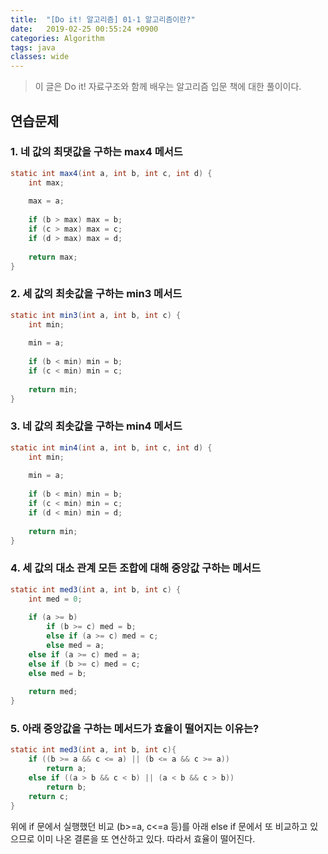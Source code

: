 ```yaml
---
title:  "[Do it! 알고리즘] 01-1 알고리즘이란?"
date:   2019-02-25 00:55:24 +0900
categories: Algorithm
tags: java
classes: wide
---
```


> 이 글은 Do it! 자료구조와 함께 배우는 알고리즘 입문 책에 대한 풀이이다.

## 연습문제

### 1. 네 값의 최댓값을 구하는 max4 메서드 

```java
static int max4(int a, int b, int c, int d) {
	int max;
	
	max = a;
	
	if (b > max) max = b;
	if (c > max) max = c;
	if (d > max) max = d;
	
	return max;
}
```

### 2. 세 값의 최솟값을 구하는 min3 메서드 

```java
static int min3(int a, int b, int c) {
	int min;
	
	min = a;
	
	if (b < min) min = b;
	if (c < min) min = c;
	
	return min;
}
```

### 3. 네 값의 최솟값을 구하는 min4 메서드 

```java
static int min4(int a, int b, int c, int d) {
	int min;
	
	min = a;
	
	if (b < min) min = b;
	if (c < min) min = c;
	if (d < min) min = d;
	
	return min;
}
```

### 4. 세 값의 대소 관계 모든 조합에 대해 중앙값 구하는 메서드

```java
static int med3(int a, int b, int c) {
	int med = 0;
	
	if (a >= b)
		if (b >= c) med = b;
		else if (a >= c) med = c;
		else med = a;
	else if (a >= c) med = a;
	else if (b >= c) med = c;
	else med = b;
	
	return med;
}
```

### 5. 아래 중앙값을 구하는 메서드가 효율이 떨어지는 이유는?

```java
static int med3(int a, int b, int c){
	if ((b >= a && c <= a) || (b <= a && c >= a))
		return a;
	else if ((a > b && c < b) || (a < b && c > b))
		return b;
	return c;
}
```
위에 if 문에서 실행했던 비교 (b>=a, c<=a 등)를 아래 else if 문에서 또 비교하고 있으므로 이미 나온 결론을 또 연산하고 있다. 따라서 효율이 떨어진다.